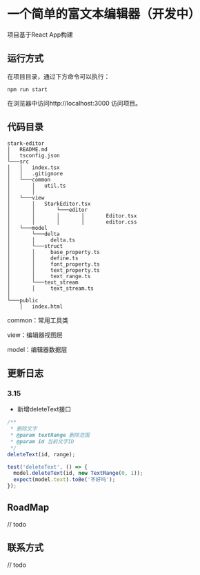 # 一个简单的富文本编辑器（开发中）

项目基于React App构建

## 运行方式

在项目目录，通过下方命令可以执行：

```
npm run start
```

在浏览器中访问http://localhost:3000 访问项目。

## 代码目录

```
stark-editor
│   README.md
│   tsconfig.json    
└───src
│   │   index.tsx
│   │   .gitignore
│   └───common
│       │   util.ts
│       │   
│   └───view
│       │   StarkEditor.tsx
│       │       └───editor
│       │       │       │       Editor.tsx
│       │       │       │       editor.css
│   └───model
│       └───delta
│       │     delta.ts
│       └───struct
│       │     base_property.ts
│       │     define.ts
│       │     font_property.ts
│       │     text_property.ts
│       │     text_range.ts
│       └───text_stream
│       │     text_stream.ts
│   
└───public
    │   index.html
```

common：常用工具类

view：编辑器视图层

model：编辑器数据层

## 更新日志

### 3.15

- 新增deleteText接口

```typescript
/**
 * 删除文字
 * @param textRange 删除范围
 * @param id 当前文字ID
 */
deleteText(id, range);

test('deleteText', () => {
  model.deleteText(id, new TextRange(0, 1));
  expect(model.text).toBe('不好吗');
});
```

## RoadMap

// todo

## 联系方式

// todo
